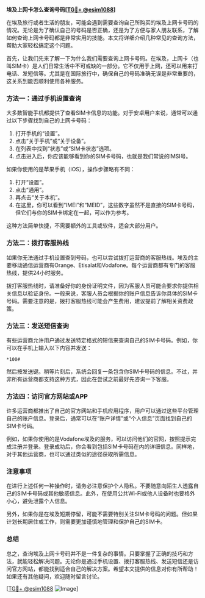 **埃及上网卡怎么查询号码[[TG💪+ @esim1088](https://t.me/s/esim1088)]**

在埃及旅行或者生活的朋友，可能会遇到需要查询自己所购买的埃及上网卡号码的情况。无论是为了确认自己的号码是否正确，还是为了方便与家人朋友联系，了解如何查询上网卡号码都是非常实用的技能。本文将详细介绍几种常见的查询方法，帮助大家轻松搞定这个问题。

首先，让我们先来了解一下为什么我们需要查询上网卡号码。在埃及，上网卡（也叫SIM卡）是人们日常生活中不可或缺的一部分。它不仅用于上网，还可以用来打电话、发短信等。尤其是在国际旅行中，确保自己的号码准确无误是非常重要的，这关系到能否顺利使用各种服务。

### 方法一：通过手机设置查询

大多数智能手机都提供了查看SIM卡信息的功能。对于安卓用户来说，通常可以通过以下步骤找到自己的上网卡号码：

1. 打开手机的“设置”。
2. 点击“关于手机”或“关于设备”。
3. 在列表中找到“状态”或“SIM卡状态”选项。
4. 点击进入后，你应该能够看到你的SIM卡号码，也就是我们常说的IMSI号。

如果你使用的是苹果手机（iOS），操作步骤略有不同：

1. 打开“设置”。
2. 点击“通用”。
3. 再点击“关于本机”。
4. 在这里，你可以看到“IMEI”和“MEID”，这些数字虽然不是直接的SIM卡号码，但它们与你的SIM卡绑定在一起，可以作为参考。

这种方法简单快捷，不需要额外的工具或软件，适合大部分用户。

### 方法二：拨打客服热线

如果你无法通过手机设置查到号码，也可以尝试拨打运营商的客服热线。埃及的主要移动通信运营商有Orange、Etisalat和Vodafone。每个运营商都有专门的客服热线，提供24小时服务。

拨打客服热线时，请准备好你的身份证明文件，因为客服人员可能会要求你提供相关信息以验证身份。一般来说，客服人员会根据你的账户信息告诉你具体的SIM卡号码。需要注意的是，拨打客服热线可能会产生费用，建议提前了解相关资费政策。

### 方法三：发送短信查询

有些运营商允许用户通过发送特定格式的短信来查询自己的SIM卡号码。例如，你可以在手机上输入以下内容并发送：

```
*100#
```

然后按发送键。稍等片刻后，系统会回复一条包含你SIM卡号码的信息。不过，并非所有运营商都支持这种方式，因此在尝试之前最好先咨询一下客服。

### 方法四：访问官方网站或APP

许多运营商都推出了自己的官方网站和手机应用程序，用户可以通过这些平台管理自己的账户信息。登录后，通常可以在“账户详情”或“个人信息”页面找到自己的SIM卡号码。

例如，如果你使用的是Vodafone埃及的服务，可以访问他们的官网，按照提示完成注册并登录。登录成功后，你会看到包括SIM卡号码在内的详细信息。同样地，对于其他运营商，也可以通过类似的途径获取所需信息。

### 注意事项

在进行上述任何一种操作时，请务必注意保护个人隐私。不要随意向陌生人透露自己的SIM卡号码或其他敏感信息。此外，在使用公共Wi-Fi或他人设备时也要格外小心，避免泄露个人信息。

另外，如果你是在埃及短期停留，可能不需要特别关注SIM卡号码的问题。但如果计划长期居住或工作，则需要更加谨慎地管理和保护自己的SIM卡。

### 总结

总之，查询埃及上网卡号码并不是一件复杂的事情。只要掌握了正确的技巧和方法，就能轻松解决问题。无论你是通过手机设置、拨打客服热线、发送短信还是访问官方网站，都能找到适合自己的解决方案。希望本文提供的信息对你有所帮助！如果还有其他疑问，欢迎随时留言讨论。

[[TG💪+ @esim1088](https://t.me/s/esim1088) ![Image](https://i.postimg.cc/4NQfJmqS/Snipaste-2025-05-13-00-14-12.png)]